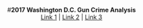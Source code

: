 
<p align="center">
  #<b>2017 Washington D.C. Gun Crime Analysis</b><br>
  <a href="#">Link 1</a> |
  <a href="#">Link 2</a> |
  <a href="#">Link 3</a>
</p>

